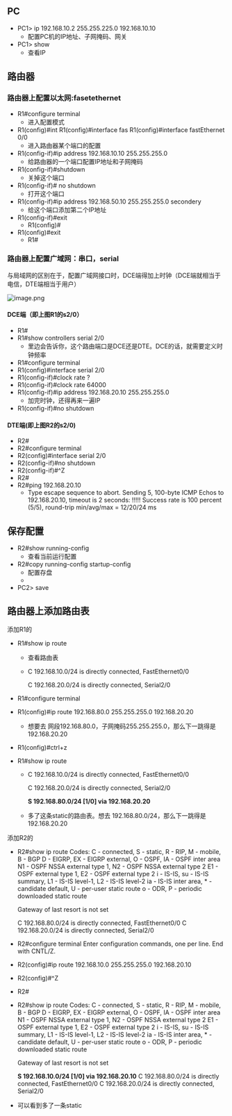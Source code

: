 ## **PC**

- PC1> ip 192.168.10.2 255.255.225.0 192.168.10.10
  - 配置PC机的IP地址、子网掩码、网关
- PC1> show
  - 查看IP

## **路由器**

### 路由器上配置**以太网:fasetethernet**

- R1#configure terminal
  - 进入配置模式
- R1(config)#int
  R1(config)#interface fas
  R1(config)#interface fastEthernet 0/0
  - 进入路由器某个端口的配置
- R1(config-if)#ip address 192.168.10.10 255.255.255.0
  - 给路由器的一个端口配置IP地址和子网掩码
- R1(config-if)#shutdown
  - 关掉这个端口
- R1(config-if)# no shutdown
  - 打开这个端口
- R1(config-if)#ip address 192.168.50.10 255.255.255.0 secondery
  - 给这个端口添加第二个IP地址
- R1(config-if)#exit
  - R1(config)#
- R1(config)#exit
  - R1#

### 路由器上配置**广域网：串口，serial**

与局域网的区别在于，配置广域网接口时，DCE端得加上时钟（DCE端就相当于电信，DTE端相当于用户）

![image.png](https://i.loli.net/2020/11/20/APUEbV5m7IdkYRS.png)

#### DCE端（即上图R1的s2/0）

- R1#
- R1#show controllers serial 2/0
  - 里边会告诉你，这个路由端口是DCE还是DTE。DCE的话，就需要定义时钟频率
- R1#configure terminal
- R1(config)#interface serial 2/0
- R1(config-if)#clock rate ?
- R1(config-if)#clock rate 64000
- R1(config-if)#ip address 192.168.20.10 255.255.255.0
  - 加完时钟，还得再来一遍IP
- R1(config-if)#no shutdown

#### DTE端(即上图R2的s2/0)

- R2#
- R2#configure terminal
- R2(config)#interface serial 2/0
- R2(config-if)#no shutdown
- R2(config-if)#^Z
- R2#
- R2#ping 192.168.20.10
  - Type escape sequence to abort.
    Sending 5, 100-byte ICMP Echos to 192.168.20.10, timeout is 2 seconds:
    !!!!!
    Success rate is 100 percent (5/5), round-trip min/avg/max = 12/20/24 ms



## **保存配置**

- R2#show running-config
  - 查看当前运行配置
- R2#copy running-config startup-config
  - 配置存盘
  - 
- PC2> save

## 路由器上添加路由表

添加R1的

- R1#show ip route

  - 查看路由表

  - C    192.168.10.0/24 is directly connected, FastEthernet0/0

    C    192.168.20.0/24 is directly connected, Serial2/0

- R1#configure terminal

- R1(config)#ip route 192.168.80.0 255.255.255.0 192.168.20.20

  - 想要去 网段192.168.80.0，子网掩码255.255.255.0，那么下一跳得是192.168.20.20

- R1(config)#ctrl+z

- R1#show ip route

  - C    192.168.10.0/24 is directly connected, FastEthernet0/0

    C    192.168.20.0/24 is directly connected, Serial2/0

    **S    192.168.80.0/24 [1/0] via 192.168.20.20**

  - 多了这条static的路由表。想去   192.168.80.0/24，那么下一跳得是192.168.20.20

添加R2的

- R2#show ip route
  Codes: C - connected, S - static, R - RIP, M - mobile, B - BGP
         D - EIGRP, EX - EIGRP external, O - OSPF, IA - OSPF inter area
         N1 - OSPF NSSA external type 1, N2 - OSPF NSSA external type 2
         E1 - OSPF external type 1, E2 - OSPF external type 2
         i - IS-IS, su - IS-IS summary, L1 - IS-IS level-1, L2 - IS-IS level-2
         ia - IS-IS inter area, * - candidate default, U - per-user static route
         o - ODR, P - periodic downloaded static route

  Gateway of last resort is not set

  C    192.168.80.0/24 is directly connected, FastEthernet0/0
  C    192.168.20.0/24 is directly connected, Serial2/0

- R2#configure terminal
  Enter configuration commands, one per line.  End with CNTL/Z.

- R2(config)#ip route 192.168.10.0 255.255.255.0 192.168.20.10

- R2(config)#^Z

- R2#

- R2#show ip route
  Codes: C - connected, S - static, R - RIP, M - mobile, B - BGP
         D - EIGRP, EX - EIGRP external, O - OSPF, IA - OSPF inter area
         N1 - OSPF NSSA external type 1, N2 - OSPF NSSA external type 2
         E1 - OSPF external type 1, E2 - OSPF external type 2
         i - IS-IS, su - IS-IS summary, L1 - IS-IS level-1, L2 - IS-IS level-2
         ia - IS-IS inter area, * - candidate default, U - per-user static route
         o - ODR, P - periodic downloaded static route

  Gateway of last resort is not set

  **S    192.168.10.0/24 [1/0] via 192.168.20.10**
  C    192.168.80.0/24 is directly connected, FastEthernet0/0
  C    192.168.20.0/24 is directly connected, Serial2/0

- 可以看到多了一条static